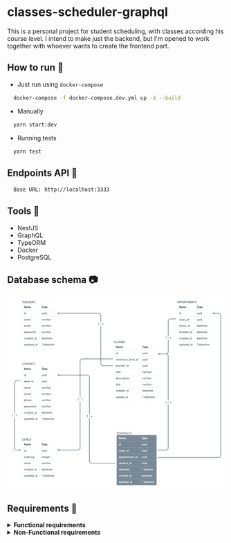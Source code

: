 # classes-scheduler-graphql
This is a personal project for student scheduling, with classes according his course level.
I intend to make just the backend, but I'm opened to work together with whoever wants to create the frontend part. 

## How to run :rocket:
- Just run using `docker-compose`
```sh
  docker-compose -f docker-compose.dev.yml up -d --build
```

- Manually
```sh
  yarn start:dev
```

- Running tests
```sh
  yarn test
```

## Endpoints API 📡
```md
  Base URL: http://localhost:3333
```

## Tools :toolbox:
  - NestJS
  - GraphQL
  - TypeORM
  - Docker
  - PostgreSQL

## Database schema :camera:
<img src=".github/assets/database-schema.png" alt="DB Schema">

## Requirements :construction_worker:

<details>
  <summary><b>Functional requirements</b></summary>

  | N° | Name | OK |
  |----|-----------------------------------|----|
  | 01 | A Teacher can create many classes | |
  | 02 | A Teacher can create many appointments to the classes | |
  | 03 | A Teacher cannot create more than one appointment at the same period (day and time) | |
  | 04 | A Teacher can see all appointments he made in a day | |
  | 05 | A Teacher can see all appointments he made by a period of time | |
  | 06 | A Teacher can check if the Student attended the schedule | |
  | 07 | A Teacher can update the Student level to any other higher | |
  | 08 | A Student can schedule many classes (appointments) | |
  | 09 | A Student cannot schedule more than one class (appointments) at the same period (day and time) | |
  | 10 | A Student can schedule a class only if he has the minimum required level to participate | |
  | 11 | A Student can view all the classes (appointments) where his level is lower than or equal class levels | |
</details>

<details>
  <summary><b>Non-Functional requirements</b></summary>

  | FR N° | N° | Name | OK |
  |-------|----|----------------------------------|----|
  |  01   | 01 | A Teacher must select a valid level to create a class | |
  |  02   | 02 | An Appointment must have an start and finish times | |
  |  02   | 03 | An Appointment can be created only by a Teacher | |
  |  03   | 04 | A message must be shown saying that the period was already chosen | |
  |  03   | 05 | A new time can be suggested when the Teacher choose an used period | |
  |  04   | 06 | A date in american format (year-month-day) must be passed | |
  |  05   | 07 | A initial and final dates in american format (year-month-day) must be passed and return grouped by day | |
  |  09   | 09 | A message must be shown saying that the Student cannot select two classes at the same period and which was chosen before | |
</details>